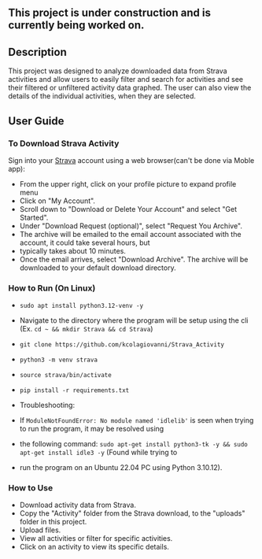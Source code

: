 ## This project is under construction and is currently being worked on.

## Description
This project was designed to analyze downloaded data from Strava activities and allow users to easily filter and search 
for activities and see their filtered or unfiltered activity data graphed. The user can also view the details of the 
individual activities, when they are selected.

## User Guide

### To Download Strava Activity
Sign into your [Strava](www.strava.com) account using a web browser(can't be done via Moble app):
* From the upper right, click on your profile picture to expand profile menu
* Click on "My Account".
* Scroll down to "Download or Delete Your Account" and select "Get Started".
* Under "Download Request (optional)", select "Request You Archive".
* The archive will be emailed to the email account associated with the account, it could take several hours, but 
* typically takes about 10 minutes.
* Once the email arrives, select "Download Archive". The archive will be downloaded to your default download directory.

### How to Run (On Linux)
* `sudo apt install python3.12-venv -y`
* Navigate to the directory where the program will be setup using the cli (Ex. `cd ~ && mkdir Strava && cd Strava`)
* `git clone https://github.com/kcolagiovanni/Strava_Activity`
* `python3 -m venv strava`
* `source strava/bin/activate`
* `pip install -r requirements.txt`

* Troubleshooting:
* If `ModuleNotFoundError: No module named 'idlelib'` is seen when trying to run the program, it may be resolved using 
* the following command: `sudo apt-get install python3-tk -y && sudo apt-get install idle3 -y` (Found while trying to 
* run the program on an Ubuntu 22.04 PC using Python 3.10.12).

### How to Use
* Download activity data from Strava.
* Copy the "Activity" folder from the Strava download, to the "uploads" folder in this project.
* Upload files.
* View all activities or filter for specific activities.
* Click on an activity to view its specific details.
